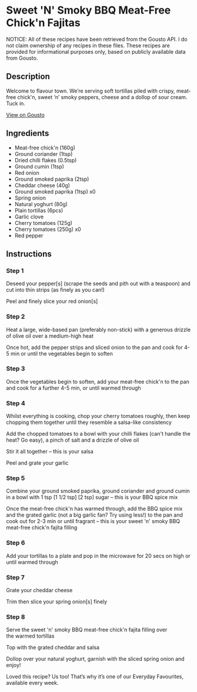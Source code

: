 # Sweet 'N' Smoky BBQ Meat-Free Chick'n Fajitas

NOTICE: All of these recipes have been retrieved from the Gousto API. I do not claim ownership of any recipes in these files. These recipes are provided for informational purposes only, based on publicly available data from Gousto.

## Description

Welcome to flavour town. We’re serving soft tortillas piled with crispy, meat-free chick'n, sweet ‘n’ smoky peppers, cheese and a dollop of sour cream. Tuck in. 

[View on Gousto](https://www.gousto.co.uk/recipes/cookbook/sweet-n-smoky-bbq-meat-free-chickn-fajitas)

## Ingredients

- Meat-free chick'n (160g)
- Ground coriander (1tsp)
- Dried chilli flakes (0.5tsp)
- Ground cumin (1tsp)
- Red onion
- Ground smoked paprika (2tsp)
- Cheddar cheese (40g)
- Ground smoked paprika (1tsp) x0
- Spring onion
- Natural yoghurt (80g)
- Plain tortillas (6pcs)
- Garlic clove
- Cherry tomatoes (125g)
- Cherry tomatoes (250g) x0
- Red pepper

## Instructions


### Step 1

Deseed your pepper[s] (scrape the seeds and pith out with a teaspoon) and cut into thin strips (as finely as you can!)

Peel and finely slice your red onion[s]


### Step 2

Heat a large, wide-based pan (preferably non-stick) with a generous drizzle of olive oil over a medium-high heat

Once hot, add the pepper strips and sliced onion to the pan and cook for 4-5 min or until the vegetables begin to soften


### Step 3

Once the vegetables begin to soften, add your meat-free chick'n to the pan and cook for a further 4-5 min, or until warmed through


### Step 4

Whilst everything is cooking, chop your cherry tomatoes roughly, then keep chopping them together until they resemble a salsa-like consistency

Add the chopped tomatoes to a bowl with your chilli flakes (can't handle the heat? Go easy), a pinch of salt and a drizzle of olive oil

Stir it all together – this is your salsa

Peel and grate your garlic


### Step 5

Combine your ground smoked paprika, ground coriander and ground cumin in a bowl with 1 tsp <span class="text-purple">[1 1/2 tsp]</span> <span class="text-danger">[2 tsp]</span> sugar – this is your BBQ spice mix

Once the meat-free chick'n has warmed through, add the BBQ spice mix and the grated garlic (not a big garlic fan? Try using less!) to the pan and cook out for 2-3 min or until fragrant – this is your sweet 'n' smoky BBQ meat-free chick'n fajita filling


### Step 6

Add your tortillas to a plate and pop in the microwave for 20 secs on high or until warmed through


### Step 7

Grate your cheddar cheese

Trim then slice your spring onion[s] finely

### Step 8

Serve the sweet 'n' smoky BBQ meat-free chick'n fajita filling over the warmed tortillas

Top with the grated cheddar and salsa

Dollop over your natural yoghurt, garnish with the sliced spring onion and enjoy!

<span class="text-danger">Loved this recipe? Us too! That’s why it’s one of our Everyday Favourites, available every week.</span>

